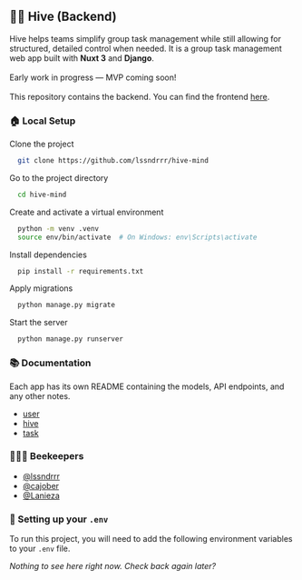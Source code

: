 ## 🐝🧠 Hive (Backend)

Hive helps teams simplify group task management while still allowing for structured, detailed control when needed.
It is a group task management web app built with **Nuxt 3** and **Django**.\
\
Early work in progress — MVP coming soon!\
\
This repository contains the backend.
You can find the frontend [here](https://github.com/lssndrrr/hive.git).

### 🏠 Local Setup

Clone the project

```bash
  git clone https://github.com/lssndrrr/hive-mind
```

Go to the project directory

```bash
  cd hive-mind
```

Create and activate a virtual environment

```bash
  python -m venv .venv
  source env/bin/activate  # On Windows: env\Scripts\activate
```

Install dependencies

```bash
  pip install -r requirements.txt
```

Apply migrations

```bash
  python manage.py migrate
```

Start the server

```bash
  python manage.py runserver
```

### 📚 Documentation

Each app has its own README containing the models, API endpoints, and any other notes.

- [user](./user/README.md)
- [hive](./hive/README.md)
- [task](./task/README.md)

### 🧑‍🌾🐝 Beekeepers

- [@lssndrrr](https://www.github.com/lssndrrr)
- [@cajober](https://www.github.com/cajober)
- [@Lanieza](https://www.github.com/Lanieza)

### 🌱 Setting up your `.env`

To run this project, you will need to add the following environment variables to your `.env` file.

_Nothing to see here right now. Check back again later?_
